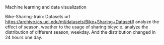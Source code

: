 Machine learning and data visualization

Bike-Sharing-train:
Datasets url https://archive.ics.uci.edu/ml/datasets/Bike+Sharing+Dataset#
analyze the effect of season, weather to the usage of sharing bicycle.
analyze the distribution of different season, weekday.
And the distribution changed in 24 hours one day.